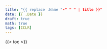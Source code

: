 ```yaml
---
title: "{{ replace .Name "-" " " | title }}"
date: {{ .Date }}
draft: true
math: true
tags: [ICLR]
---
```


{{< toc >}}

